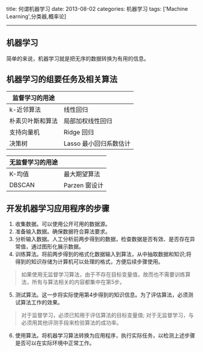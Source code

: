 title: 何谓机器学习
date: 2013-08-02
categories: 机器学习
tags: ['Machine Learning',分类器,概率论]

---


## 机器学习

简单的来说，机器学习就是把无序的数据转换为有用的信息。

## 机器学习的组要任务及相关算法

| 监督学习的用途  | |
|----------------| ------------- |
| k-近邻算法      | 线性回归       |
| 朴素贝叶斯和算法 | 局部加权线性回归 |
| 支持向量机      | Ridge 回归
| 决策树         | Lasso 最小回归系数估计 |

| 无监督学习的用途 | |
|------------   | ------------- |
| K-均值        | 最大期望算法 | 
| DBSCAN       | Parzen 窗设计 |

<!-- more -->

## 开发机器学习应用程序的步骤

1. 收集数据。可以使用公开可用的数据源。
2. 准备输入数据。确保数据符合算法要求。
3. 分析输入数据。人工分析前两步得到的数据，检查数据是否有效、是否存在异常值，通过图形化展示数据。
4. 训练算法。将前两步得到的格式化数据输入到算法，从中抽取数据和知识;将得到的知识存储为计算机可以处理的格式，方便后续步骤使用。
  > 如果使用无监督学习算法，由于不存在目标变量值，故而也不需要训练算法，所有与算法相关的内容都集中在第5步。
5. 测试算法。这一步将实际使用第4步得到的知识信息。为了评估算法，必须测试算法工作的效果。
  > 对于监督学习，必须已知用于评估算法的目标变量值;
  > 对于无监督学习，与必须用其他评测手段来检验算法的成功率。
6. 使用算法。将机器学习算法转换为应用程序，执行实际任务，以检测上述步骤是否可以在实际环境中正常工作。
